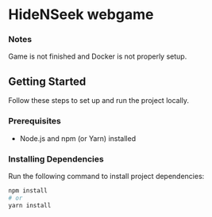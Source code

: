 # HideNSeek webgame

### Notes

Game is not finished and Docker is not properly setup.

## Getting Started

Follow these steps to set up and run the project locally.

### Prerequisites

- Node.js and npm (or Yarn) installed

### Installing Dependencies

Run the following command to install project dependencies:

```bash
npm install
# or
yarn install
